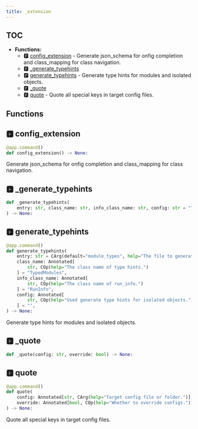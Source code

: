 ```yaml
---
title: _extension
---
```


## TOC

- **Functions:**
  - 🅵 [config\_extension](#🅵-config_extension) - Generate json_schema for onfig completion and class_mapping for class navigation.
  - 🅵 [\_generate\_typehints](#🅵-_generate_typehints)
  - 🅵 [generate\_typehints](#🅵-generate_typehints) - Generate type hints for modules and isolated objects.
  - 🅵 [\_quote](#🅵-_quote)
  - 🅵 [quote](#🅵-quote) - Quote all special keys in target config files.

## Functions

## 🅵 config\_extension

```python
@app.command()
def config_extension() -> None:
```

Generate json\_schema for onfig completion and class\_mapping for class navigation.
## 🅵 \_generate\_typehints

```python
def _generate_typehints(
    entry: str, class_name: str, info_class_name: str, config: str = ""
) -> None:
```
## 🅵 generate\_typehints

```python
@app.command()
def generate_typehints(
    entry: str = CArg(default="module_types", help="The file to generate."),
    class_name: Annotated[
        str, COp(help="The class name of type hints.")
    ] = "TypedModules",
    info_class_name: Annotated[
        str, COp(help="The class name of run_info.")
    ] = "RunInfo",
    config: Annotated[
        str, COp(help="Used generate type hints for isolated objects.")
    ] = "",
) -> None:
```

Generate type hints for modules and isolated objects.
## 🅵 \_quote

```python
def _quote(config: str, override: bool) -> None:
```
## 🅵 quote

```python
@app.command()
def quote(
    config: Annotated[str, CArg(help="Target config file or folder.")],
    override: Annotated[bool, COp(help="Whether to override configs.")] = False,
) -> None:
```

Quote all special keys in target config files.
